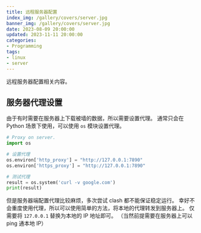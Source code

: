 ```yaml
---
title: 远程服务器配置
index_img: /gallery/covers/server.jpg
banner_img: /gallery/covers/server.jpg
date: 2023-08-09 20:00:00
updated: 2023-11-11 20:00:00
categories:
- Programming
tags: 
- linux
- server
---
```


远程服务器配置相关内容。

<!-- more -->

## 服务器代理设置

由于有时需要在服务器上下载被墙的数据，所以需要设置代理。
通常只会在 Python 场景下使用，可以使用 `os` 模块设置代理。

```python
# Proxy on server.
import os

# 设置代理
os.environ['http_proxy'] = "http://127.0.0.1:7890"
os.environ['https_proxy'] = "http://127.0.0.1:7890"

# 测试代理
result = os.system('curl -v google.com')
print(result)  
```

但是服务器端配置代理比较麻烦，多次尝试 clash 都不能保证稳定运行。
幸好不会重度使用代理，所以可以使用简单的方法，将本地的代理转发到服务器上。
仅需要将 `127.0.0.1` 替换为本地的 IP 地址即可。
（当然前提需要在服务器上可以 ping 通本地 IP）